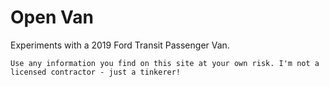 Open Van
========

Experiments with a 2019 Ford Transit Passenger Van. 

```{warning}
Use any information you find on this site at your own risk. I'm not a licensed contractor - just a tinkerer! 
```
